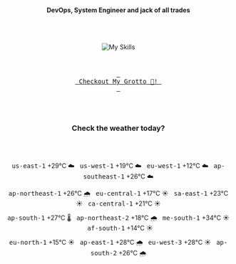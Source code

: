 <h4 align="center">DevOps, System Engineer and jack of all trades</h4>

<div align="center">
  <br/><br/>

![My Skills](https://go-skill-icons.vercel.app/api/icons?i=prometheus,grafana,amazonwebservices,azure,typescript,golang,docker,kubernetes,argocd,rust&perline=5&theme=light)

<br/>

[<kbd> <br> Checkout My Grotto 🍵! <br> </kbd>](https://sathirak.me/)
  
</div>

<br/>
<br/>

<h3 align="center">Check the weather today?</h3>
<!-- start-daily-update -->
<div align="center">
  <!-- Updated on Sat Sep 20 01:27:47 UTC 2025 --><br><br>

  <kbd>us-east-1</kbd> +29°C ☁️ &nbsp; 
  <kbd>us-west-1</kbd> +19°C ☁️ &nbsp; 
  <kbd>eu-west-1</kbd> +12°C ☁️ &nbsp; 
  <kbd>ap-southeast-1</kbd> +26°C ☁️ <br>

  <kbd>ap-northeast-1</kbd> +26°C 🌧️ &nbsp; 
  <kbd>eu-central-1</kbd> +17°C ☀️ &nbsp; 
  <kbd>sa-east-1</kbd> +23°C ☀️ &nbsp; 
  <kbd>ca-central-1</kbd> +21°C ☀️ <br>

  <kbd>ap-south-1</kbd> +27°C 🌡️ &nbsp; 
  <kbd>ap-northeast-2</kbd> +18°C 🌧️ &nbsp; 
  <kbd>me-south-1</kbd> +34°C ☀️ &nbsp; 
  <kbd>af-south-1</kbd> +14°C ☀️ <br>

  <kbd>eu-north-1</kbd> +15°C ☀️ &nbsp; 
  <kbd>ap-east-1</kbd> +28°C 🌧️ &nbsp; 
  <kbd>eu-west-3</kbd> +28°C ☀️ &nbsp; 
  <kbd>ap-south-2</kbd> +26°C 🌧️
</div>
<!-- end-daily-update -->
